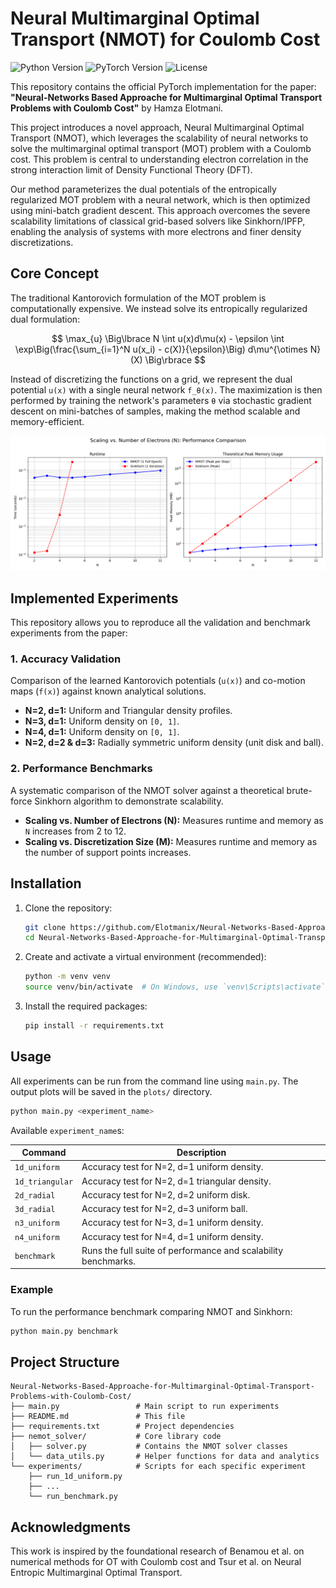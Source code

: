 # Neural Multimarginal Optimal Transport (NMOT) for Coulomb Cost

![Python Version](https://img.shields.io/badge/python-3.8+-blue.svg)
![PyTorch Version](https://img.shields.io/badge/pytorch-1.10+-orange.svg)
![License](https://img.shields.io/badge/license-MIT-green.svg)


This repository contains the official PyTorch implementation for the paper: **"Neural-Networks Based Approache for Multimarginal Optimal Transport Problems with Coulomb Cost"** by Hamza Elotmani.

This project introduces a novel approach, Neural Multimarginal Optimal Transport (NMOT), which leverages the scalability of neural networks to solve the multimarginal optimal transport (MOT) problem with a Coulomb cost. This problem is central to understanding electron correlation in the strong interaction limit of Density Functional Theory (DFT).

Our method parameterizes the dual potentials of the entropically regularized MOT problem with a neural network, which is then optimized using mini-batch gradient descent. This approach overcomes the severe scalability limitations of classical grid-based solvers like Sinkhorn/IPFP, enabling the analysis of systems with more electrons and finer density discretizations.

## Core Concept

The traditional Kantorovich formulation of the MOT problem is computationally expensive. We instead solve its entropically regularized dual formulation:

$$
\max_{u} \Big\lbrace N \int u(x)d\mu(x) - \epsilon \int \exp\Big(\frac{\sum_{i=1}^N u(x_i) - c(X)}{\epsilon}\Big) d\mu^{\otimes N}(X) \Big\rbrace
$$


Instead of discretizing the functions on a grid, we represent the dual potential `u(x)` with a single neural network `f_θ(x)`. The maximization is then performed by training the network's parameters `θ` via stochastic gradient descent on mini-batches of samples, making the method scalable and memory-efficient.

![Scalability Benchmark](plots/benchmark_nmot_vs_N.png)


## Implemented Experiments

This repository allows you to reproduce all the validation and benchmark experiments from the paper:

### 1. Accuracy Validation
Comparison of the learned Kantorovich potentials (`u(x)`) and co-motion maps (`f(x)`) against known analytical solutions.
- **N=2, d=1:** Uniform and Triangular density profiles.
- **N=3, d=1:** Uniform density on `[0, 1]`.
- **N=4, d=1:** Uniform density on `[0, 1]`.
- **N=2, d=2 & d=3:** Radially symmetric uniform density (unit disk and ball).

### 2. Performance Benchmarks
A systematic comparison of the NMOT solver against a theoretical brute-force Sinkhorn algorithm to demonstrate scalability.
- **Scaling vs. Number of Electrons (N):** Measures runtime and memory as `N` increases from 2 to 12.
- **Scaling vs. Discretization Size (M):** Measures runtime and memory as the number of support points increases.

## Installation

1.  Clone the repository:
    ```bash
    git clone https://github.com/Elotmanix/Neural-Networks-Based-Approache-for-Multimarginal-Optimal-Transport-Problems-with-Coulomb-Cost
    cd Neural-Networks-Based-Approache-for-Multimarginal-Optimal-Transport-Problems-with-Coulomb-Cost
    ```

2.  Create and activate a virtual environment (recommended):
    ```bash
    python -m venv venv
    source venv/bin/activate  # On Windows, use `venv\Scripts\activate`
    ```

3.  Install the required packages:
    ```bash
    pip install -r requirements.txt
    ```

## Usage

All experiments can be run from the command line using `main.py`. The output plots will be saved in the `plots/` directory.

```bash
python main.py <experiment_name>
```

Available `experiment_name`s:

| Command         | Description                                                      |
| --------------- | ---------------------------------------------------------------- |
| `1d_uniform`    | Accuracy test for N=2, d=1 uniform density.                      |
| `1d_triangular` | Accuracy test for N=2, d=1 triangular density.                   |
| `2d_radial`     | Accuracy test for N=2, d=2 uniform disk.                         |
| `3d_radial`     | Accuracy test for N=2, d=3 uniform ball.                         |
| `n3_uniform`    | Accuracy test for N=3, d=1 uniform density.                      |
| `n4_uniform`    | Accuracy test for N=4, d=1 uniform density.                      |
| `benchmark`     | Runs the full suite of performance and scalability benchmarks.   |


### Example

To run the performance benchmark comparing NMOT and Sinkhorn:
```bash
python main.py benchmark
```

## Project Structure

```
Neural-Networks-Based-Approache-for-Multimarginal-Optimal-Transport-Problems-with-Coulomb-Cost/
├── main.py                 # Main script to run experiments
├── README.md               # This file
├── requirements.txt        # Project dependencies
├── nemot_solver/           # Core library code
│   ├── solver.py           # Contains the NMOT solver classes
│   └── data_utils.py       # Helper functions for data and analytics
└── experiments/            # Scripts for each specific experiment
    ├── run_1d_uniform.py
    ├── ...
    └── run_benchmark.py
```



## Acknowledgments

This work is inspired by the foundational research of Benamou et al. on numerical methods for OT with Coulomb cost and Tsur et al. on Neural Entropic Multimarginal Optimal Transport.
